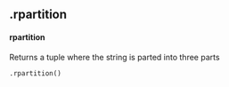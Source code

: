 ## .rpartition
#### rpartition
Returns a tuple where the string is parted into three parts
```
.rpartition()
```
